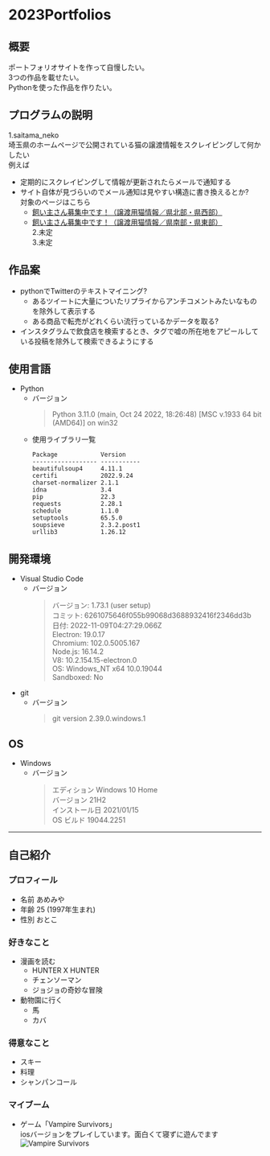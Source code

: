 # 2023Portfolios
## 概要  
ポートフォリオサイトを作って自慢したい。  
3つの作品を載せたい。  
Pythonを使った作品を作りたい。    
## プログラムの説明  
1.saitama_neko  
埼玉県のホームページで公開されている猫の譲渡情報をスクレイピングして何かしたい  
例えば  
- 定期的にスクレイピングして情報が更新されたらメールで通知する  
- サイト自体が見づらいのでメール通知は見やすい構造に書き換えるとか?  
対象のページはこちら  
    - [飼い主さん募集中です！（譲渡用猫情報／県北部・県西部）](https://www.pref.saitama.lg.jp/b0716/joutoseineko-n.html)  
    - [飼い主さん募集中です！（譲渡用猫情報／県南部・県東部）](https://www.pref.saitama.lg.jp/b0716/joutoseineko-s.html)  
2.未定  
3.未定  
## 作品案
- pythonでTwitterのテキストマイニング?
    - あるツイートに大量についたリプライからアンチコメントみたいなものを除外して表示する  
    - ある商品で転売がどれくらい流行っているかデータを取る?  
- インスタグラムで飲食店を検索するとき、タグで嘘の所在地をアピールしている投稿を除外して検索できるようにする  
## 使用言語
- Python
    - バージョン
        > Python 3.11.0 (main, Oct 24 2022, 18:26:48) [MSC v.1933 64 bit (AMD64)] on win32  
    - 使用ライブラリ一覧
        ~~~
        Package            Version  
        ------------------ -----------  
        beautifulsoup4     4.11.1     
        certifi            2022.9.24  
        charset-normalizer 2.1.1      
        idna               3.4        
        pip                22.3       
        requests           2.28.1     
        schedule           1.1.0      
        setuptools         65.5.0     
        soupsieve          2.3.2.post1  
        urllib3            1.26.12  
        ~~~
## 開発環境
- Visual Studio Code
    - バージョン
        > バージョン: 1.73.1 (user setup)  
        > コミット: 6261075646f055b99068d3688932416f2346dd3b  
        >  日付: 2022-11-09T04:27:29.066Z  
        > Electron: 19.0.17  
        > Chromium: 102.0.5005.167  
        > Node.js: 16.14.2  
        > V8: 10.2.154.15-electron.0  
        > OS: Windows_NT x64 10.0.19044  
        > Sandboxed: No  
- git
    - バージョン
        > git version 2.39.0.windows.1  
## OS
- Windows
    - バージョン  
        > エディション	Windows 10 Home  
        > バージョン	21H2  
        > インストール日	2021/01/15  
        > OS ビルド	19044.2251  
***
## 自己紹介
### プロフィール
- 名前
あめみや  
- 年齢
25 (1997年生まれ)  
- 性別
おとこ  

### 好きなこと  
- 漫画を読む  
    - HUNTER X HUNTER  
    - チェンソーマン  
    - ジョジョの奇妙な冒険  
- 動物園に行く
    - 馬  
    - カバ  

### 得意なこと  
- スキー  
- 料理  
- シャンパンコール  

### マイブーム
- ゲーム「Vampire Survivors」  
iosバージョンをプレイしています。面白くて寝ずに遊んでます
![Vampire Survivors](https://i.imgur.com/a9fX3qx.png)